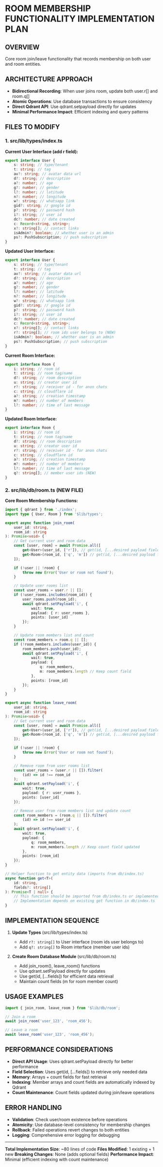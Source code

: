 # ROOM MEMBERSHIP FUNCTIONALITY IMPLEMENTATION PLAN

## OVERVIEW

Core room join/leave functionality that records membership on both user and room entities.

## ARCHITECTURE APPROACH

- **Bidirectional Recording**: When user joins room, update both user.r[] and room.q[]
- **Atomic Operations**: Use database transactions to ensure consistency
- **Direct Qdrant API**: Use qdrant.setpayload directly for updates
- **Minimal Performance Impact**: Efficient indexing and query patterns

## FILES TO MODIFY

### 1. src/lib/types/index.ts

**Current User Interface (add r field):**

```typescript
export interface User {
	s: string; // type/tenant
	t: string; // tag
	av?: string; // avatar data url
	d?: string; // description
	a?: number; // age
	g?: number; // gender
	l?: number; // latitude
	n?: number; // longitude
	w?: string; // whatsapp link
	gid?: string; // google id
	p?: string; // password hash
	i?: string; // user id
	dc?: number; // date created
	c: Record<string, string>;
	x?: string[]; // contact links
	isAdmin?: boolean; // whether user is an admin
	ps?: PushSubscription; // push subscription
}
```

**Updated User Interface:**

```typescript
export interface User {
	s: string; // type/tenant
	t: string; // tag
	av?: string; // avatar data url
	d?: string; // description
	a?: number; // age
	g?: number; // gender
	l?: number; // latitude
	n?: number; // longitude
	w?: string; // whatsapp link
	gid?: string; // google id
	p?: string; // password hash
	i?: string; // user id
	dc?: number; // date created
	c: Record<string, string>;
	x?: string[]; // contact links
	r?: string[]; // room ids user belongs to (NEW)
	isAdmin?: boolean; // whether user is an admin
	ps?: PushSubscription; // push subscription
}
```

**Current Room Interface:**

```typescript
export interface Room {
	i: string; // room id
	t: string; // room tag/name
	d?: string; // room description
	u: string; // creator user id
	r?: string; // receiver id - for anon chats
	c: string; // cloudflare id
	a?: string; // creation timestamp
	m?: number; // number of members
	l?: number; // time of last message
}
```

**Updated Room Interface:**

```typescript
export interface Room {
	i: string; // room id
	t: string; // room tag/name
	d?: string; // room description
	u: string; // creator user id
	r?: string; // receiver id - for anon chats
	c: string; // cloudflare id
	a?: string; // creation timestamp
	m?: number; // number of members
	l?: number; // time of last message
	q?: string[]; // member user ids (NEW)
}
```

### 2. src/lib/db/room.ts (NEW FILE)

**Core Room Membership Functions:**

```typescript
import { qdrant } from './index';
import type { User, Room } from '$lib/types';

export async function join_room(
	user_id: string,
	room_id: string
): Promise<void> {
	// Get current user and room data
	const [user, room] = await Promise.all([
		get<User>(user_id, ['r']), // get(id, [...desired payload fields])
		get<Room>(room_id, ['q', 'm']) // get(id, [...desired payload fields])
	]);

	if (!user || !room) {
		throw new Error('User or room not found');
	}

	// Update user rooms list
	const user_rooms = user.r || [];
	if (!user_rooms.includes(room_id)) {
		user_rooms.push(room_id);
		await qdrant.setPayload('i', {
			wait: true,
			payload: { r: user_rooms },
			points: [user_id]
		});
	}

	// Update room members list and count
	const room_members = room.q || [];
	if (!room_members.includes(user_id)) {
		room_members.push(user_id);
		await qdrant.setPayload('i', {
			wait: true,
			payload: {
				q: room_members,
				m: room_members.length // Keep count field
			},
			points: [room_id]
		});
	}
}

export async function leave_room(
	user_id: string,
	room_id: string
): Promise<void> {
	// Get current user and room data
	const [user, room] = await Promise.all([
		get<User>(user_id, ['r']), // get(id, [...desired payload fields])
		get<Room>(room_id, ['q', 'm']) // get(id, [...desired payload fields])
	]);

	if (!user || !room) {
		throw new Error('User or room not found');
	}

	// Remove room from user rooms list
	const user_rooms = (user.r || []).filter(
		(id) => id !== room_id
	);
	await qdrant.setPayload('i', {
		wait: true,
		payload: { r: user_rooms },
		points: [user_id]
	});

	// Remove user from room members list and update count
	const room_members = (room.q || []).filter(
		(id) => id !== user_id
	);
	await qdrant.setPayload('i', {
		wait: true,
		payload: {
			q: room_members,
			m: room_members.length // Keep count field updated
		},
		points: [room_id]
	});
}

// Helper function to get entity data (imports from db/index.ts)
async function get<T>(
	id: string,
	fields?: string[]
): Promise<T | null> {
	// This function should be imported from db/index.ts or implemented here
	// Implementation depends on existing get function in db/index.ts
}
```

## IMPLEMENTATION SEQUENCE

1. **Update Types** (src/lib/types/index.ts)
   - Add `r?: string[]` to User interface (room ids user belongs to)
   - Add `q?: string[]` to Room interface (member user ids)

2. **Create Room Database Module** (src/lib/db/room.ts)
   - Add join_room(), leave_room() functions
   - Use qdrant.setPayload directly for updates
   - Use get(id, [...fields]) for efficient data retrieval
   - Maintain count fields (m for room member count)

## USAGE EXAMPLES

```typescript
import { join_room, leave_room } from '$lib/db/room';

// Join a room
await join_room('user_123', 'room_456');

// Leave a room
await leave_room('user_123', 'room_456');
```

## PERFORMANCE CONSIDERATIONS

- **Direct API Usage**: Uses qdrant.setPayload directly for better performance
- **Field Selection**: Uses get(id, [...fields]) to retrieve only needed data
- **Memory**: Arrays + count fields for fast retrieval
- **Indexing**: Member arrays and count fields are automatically indexed by Qdrant
- **Count Maintenance**: Count fields updated during join/leave operations

## ERROR HANDLING

- **Validation**: Check user/room existence before operations
- **Atomicity**: Use database-level consistency for membership changes
- **Rollback**: Failed operations revert changes to both entities
- **Logging**: Comprehensive error logging for debugging

---

**Total Implementation Size**: ~80 lines of code
**Files Modified**: 1 existing + 1 new
**Breaking Changes**: None (adds optional fields)
**Performance Impact**: Minimal (efficient indexing with count maintenance)
